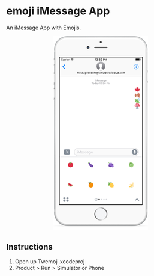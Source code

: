# emoji iMessage App

An iMessage App with Emojis. 

<p align="center">
<img style="width: 50%" width="50%" src="screenshots/imessage-app.png" alt="Drawing" />
</p>

## Instructions

1. Open up Twemoji.xcodeproj
2. Product > Run > Simulator or Phone
